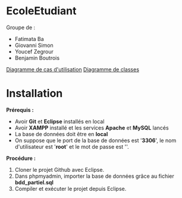 # EcoleEtudiant

Groupe de :
- Fatimata Ba
- Giovanni Simon
- Youcef Zegrour
- Benjamin Boutrois

[Diagramme de cas d'utilisation](https://drive.google.com/file/d/1r4qO2vYNtvF4_JDpUP8WLVcENmtqLy8p/view?usp=sharing)
[Diagramme de classes](https://drive.google.com/file/d/1KrN19iekDoze0c3bHJIdsq9EW6gHjV9F/view?usp=sharing)

# Installation

**Prérequis :**
- Avoir **Git** et **Eclipse** installés en local
- Avoir **XAMPP** installé et les services **Apache** et **MySQL** lancés
- La base de données doit être en **local**
- On suppose que le port de la base de données est '**3306**', le nom d'utilisateur est '**root**' et le mot de passe est ''.

**Procédure :**

1. Cloner le projet Github avec Eclipse.
2. Dans phpmyadmin, importer la base de données grâce au fichier **bdd_partiel.sql**
3. Compiler et exécuter le projet depuis Eclipse.
